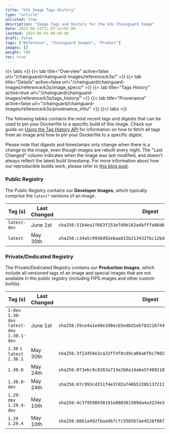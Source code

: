 ```yaml
---
title: "k3s Image Tags History"
type: "article"
unlisted: true
description: "Image Tags and History for the k3s Chainguard Image"
date: 2023-06-22T11:07:52+02:00
lastmod: 2024-06-03 00:46:08
draft: false
tags: ["Reference", "Chainguard Images", "Product"]
images: []
weight: 700
toc: true
---
```


{{< tabs >}}
{{< tab title="Overview" active=false url="/chainguard/chainguard-images/reference/k3s/" >}}
{{< tab title="Details" active=false url="/chainguard/chainguard-images/reference/k3s/image_specs/" >}}
{{< tab title="Tags History" active=true url="/chainguard/chainguard-images/reference/k3s/tags_history/" >}}
{{< tab title="Provenance" active=false url="/chainguard/chainguard-images/reference/k3s/provenance_info/" >}}
{{</ tabs >}}

The following tables contains the most recent tags and digests that can be used to pin your Dockerfile to a specific build of this image. Check our guide on [Using the Tag History API](/chainguard/chainguard-images/using-the-tag-history-api/) for information on how to fetch all tags from an image and how to pin your Dockerfile to a specific digest.

Please note that digests and timestamps only change when there is a change to the image, even though images are rebuilt every night. The "Last Changed" column indicates when the image was last modified, and doesn't always reflect the latest build timestamp. For more information about how our reproducible builds work, please refer to [this blog post](https://www.chainguard.dev/unchained/reproducing-chainguards-reproducible-image-builds).

### Public Registry
The Public Registry contains our **Developer Images**, which typically comprise the `latest*` versions of an image.

| Tag (s)       | Last Changed | Digest                                                                    |
|---------------|--------------|---------------------------------------------------------------------------|
|  `latest-dev` | June 1st     | `sha256:51b4ea1f663f253e7d9b162a4bfffa86d61f4f8b3f72b17008a20acf6019e0df` |
|  `latest`     | May 30th     | `sha256:c34a5c9930d92e6aa815b213432fbc12bdc2e5f1edfb8edb1aa7b2dc919a7fe1` |


### Private/Dedicated Registry
The Private/Dedicated Registry contains our **Production Images**, which include all versioned tags of an image and special images that are not available in the public registry (including FIPS images and other custom builds).

| Tag (s)                                       | Last Changed | Digest                                                                    |
|-----------------------------------------------|--------------|---------------------------------------------------------------------------|
|  `1-dev` `1.30-dev` `latest-dev` `1.30.1-dev` | June 1st     | `sha256:59ce4a1e40e3d8ecb5edbd1ebf83216744476fb0aa6d002df9e21e0e620746cf` |
|  `1.30` `1` `latest` `1.30.1`                 | May 30th     | `sha256:3f23458e3ca33ff4f0cd9ca66a6fbc7902e78fae140fb17eec971e0a25534036` |
|  `1.30.0`                                     | May 24th     | `sha256:073ebc9c0283a713e2b6a14abe5f409218c6f56bd9c47e3ce9372de8cca144e3` |
|  `1.30.0-dev`                                 | May 24th     | `sha256:07c993cd151f4e37d2a746b5220b13f211cf8b250e978451e1dbf114b4616e7c` |
|  `1.29-dev` `1.29.4-dev`                      | May 10th     | `sha256:4c379598438191e888381509da4a3224e38a191c05933a9770f2392ed01019cc` |
|  `1.29` `1.29.4`                              | May 10th     | `sha256:8861a492fbaa9b7cfc5585b7ae4528f8872bf96f527c3abb10db83e6d700998a` |

